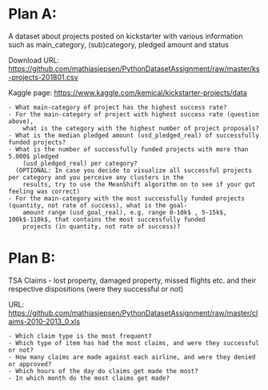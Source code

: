 # Plan A: 
A dataset about projects posted on kickstarter with various information such as main_category, (sub)category, pledged amount and status

Download URL: https://github.com/mathiasjepsen/PythonDatasetAssignment/raw/master/ks-projects-201801.csv

Kaggle page: https://www.kaggle.com/kemical/kickstarter-projects/data

    - What main-category of project has the highest success rate?
    - For the main-category of project with highest success rate (question above), 
        what is the category with the highest number of project proposals?
    - What is the median pledged amount (usd_pledged_real) of successfully funded projects?
    - What is the number of successfully funded projects with more than 5.000$ pledged 
        (usd_pledged_real) per category?
      (OPTIONAL: In case you decide to visualize all successful projects per category and you perceive any clusters in the   
        results, try to use the MeanShift algorithm on to see if your gut feeling was correct)
    - For the main-category with the most successfully funded projects (quantity, not rate of success), what is the goal-           
        amount range (usd_goal_real), e.g. range 0-10k$ , 5-15k$, 100k$-110k$, that contains the most successfully funded   
        projects (in quantity, not rate of success)?


# Plan B: 
TSA Claims - lost property, damaged property, missed flights etc. and their respective dispositions (were they      successful or not)
        
URL: https://github.com/mathiasjepsen/PythonDatasetAssignment/raw/master/claims-2010-2013_0.xls
  
    - Which claim type is the most frequent?
    - Which type of item has had the most claims, and were they successful or not?
    - How many claims are made against each airline, and were they denied or approved?
    - Which hours of the day do claims get made the most?
    - In which month do the most claims get made?
